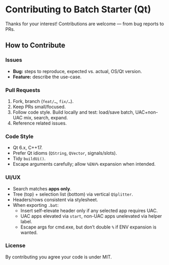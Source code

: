 ﻿# Contributing to Batch Starter (Qt)

Thanks for your interest! Contributions are welcome — from bug reports to PRs.

## How to Contribute

### Issues
- **Bug:** steps to reproduce, expected vs. actual, OS/Qt version.
- **Feature:** describe the use-case.

### Pull Requests
1. Fork, branch (`feat/…`, `fix/…`).
2. Keep PRs small/focused.
3. Follow code style. Build locally and test: load/save batch, UAC+non-UAC mix, search, expand.
4. Reference related issues.

### Code Style
- Qt 6.x, C++17.
- Prefer Qt idioms (`QString`, `QVector`, signals/slots).
- Tidy `buildUi()`.
- Escape arguments carefully; allow `%ENV%` expansion when intended.

### UI/UX
- Search matches **apps only**.
- Tree (top) + selection list (bottom) via vertical `QSplitter`.
- Headers/rows consistent via stylesheet.
- When exporting `.bat`:
  - Insert self-elevate header only if any selected app requires UAC.
  - UAC apps elevated via `start`, non-UAC apps unelevated via helper label.
  - Escape args for cmd.exe, but don’t double `%` if ENV expansion is wanted.

### License
By contributing you agree your code is under MIT.